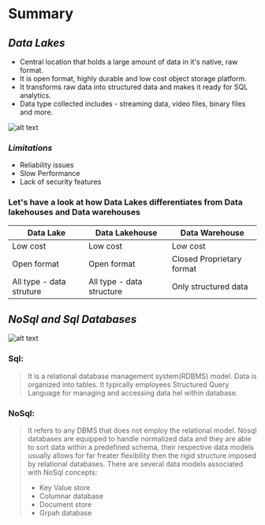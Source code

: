 # **Summary**
## *Data Lakes*
- Central location that holds a large amount of data in it's native, raw format. 
- It is open format, highly durable and low cost object storage platform.
- It transforms raw data into structured data and makes it ready for SQL analytics.
- Data type collected includes - streaming data, video files, binary files and more.


![alt text](https://lakefs.io/wp-content/uploads/2021/05/Data-Lake-Features-1536x1029.png)


### *Limitations*
- Reliability issues
- Slow Performance
- Lack of security features


### Let's have a look at how Data Lakes differentiates from Data lakehouses and Data warehouses

| Data Lake | Data Lakehouse | Data Warehouse |
|------------|---------------|----------------|
| Low cost   |     Low cost   |  Low cost |
| Open format | Open format | Closed Proprietary format |
| All type - data struture | All type - data structure| Only structured data

## *NoSql and Sql Databases*

![alt text](https://media.geeksforgeeks.org/wp-content/cdn-uploads/20191104165821/SQL-Vs-NoSQL1.png)
### Sql: 
> It is a relational database management system(RDBMS) model. Data is organized into tables. It typically employees Structured Query Language for managing and accessing data hel within database.


### NoSql:
> It refers to any DBMS that does not employ the relational model. Nosql databases are equipped to handle normalized data and they are able to sort data within a predefined schema, their respective data models usually allows for far freater flexibility then the rigid structure imposed by relational databases. 
> There are several data models associated with NoSql concepts:
> - Key Value store
> - Columnar database
> - Document store
> - Grpah database 




